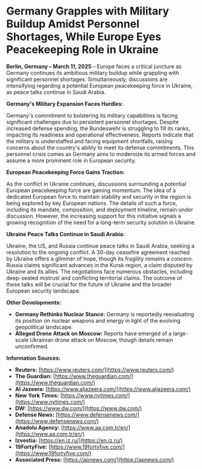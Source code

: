 # Germany Grapples with Military Buildup Amidst Personnel Shortages, While Europe Eyes Peacekeeping Role in Ukraine

**Berlin, Germany – March 11, 2025** –  Europe faces a critical juncture as Germany continues its ambitious military buildup while grappling with significant personnel shortages.  Simultaneously, discussions are intensifying regarding a potential European peacekeeping force in Ukraine, as peace talks continue in Saudi Arabia.

**Germany's Military Expansion Faces Hurdles:**

Germany's commitment to bolstering its military capabilities is facing significant challenges due to persistent personnel shortages. Despite increased defense spending, the Bundeswehr is struggling to fill its ranks, impacting its readiness and operational effectiveness.  Reports indicate that the military is understaffed and facing equipment shortfalls, raising concerns about the country's ability to meet its defense commitments.  This personnel crisis comes as Germany aims to modernize its armed forces and assume a more prominent role in European security.

**European Peacekeeping Force Gains Traction:**

As the conflict in Ukraine continues, discussions surrounding a potential European peacekeeping force are gaining momentum.  The idea of a dedicated European force to maintain stability and security in the region is being explored by key European nations.  The details of such a force, including its mandate, composition, and deployment timeline, remain under discussion.  However, the increasing support for this initiative signals a growing recognition of the need for a long-term security solution in Ukraine.

**Ukraine Peace Talks Continue in Saudi Arabia:**

Ukraine, the US, and Russia continue peace talks in Saudi Arabia, seeking a resolution to the ongoing conflict.  A 30-day ceasefire agreement reached by Ukraine offers a glimmer of hope, though its fragility remains a concern.  Russia claims significant advances in the Kursk region, a claim disputed by Ukraine and its allies.  The negotiations face numerous obstacles, including deep-seated mistrust and conflicting territorial claims.  The outcome of these talks will be crucial for the future of Ukraine and the broader European security landscape.

**Other Developments:**

* **Germany Rethinks Nuclear Stance:**  Germany is reportedly reevaluating its position on nuclear weapons and energy in light of the evolving geopolitical landscape.
* **Alleged Drone Attack on Moscow:**  Reports have emerged of a large-scale Ukrainian drone attack on Moscow, though details remain unconfirmed.

**Information Sources:**

* **Reuters:** [https://www.reuters.com/](https://www.reuters.com/)
* **The Guardian:** [https://www.theguardian.com/](https://www.theguardian.com/)
* **Al Jazeera:** [https://www.aljazeera.com/](https://www.aljazeera.com/)
* **New York Times:** [https://www.nytimes.com/](https://www.nytimes.com/)
* **DW:** [https://www.dw.com/](https://www.dw.com/)
* **Defense News:** [https://www.defensenews.com/](https://www.defensenews.com/)
* **Anadolu Agency:** [https://www.aa.com.tr/en/](https://www.aa.com.tr/en/)
* **Izvestia:** [https://en.iz.ru/](https://en.iz.ru/)
* **19FortyFive:** [https://www.19fortyfive.com/](https://www.19fortyfive.com/)
* **Associated Press:** [https://apnews.com/](https://apnews.com/)